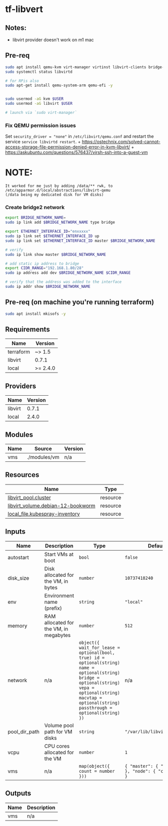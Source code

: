 # tf-libvert

## Notes:
- libvirt provider doesn't work on m1 mac

## Pre-req

```bash
sudo apt install qemu-kvm virt-manager virtinst libvirt-clients bridge-utils libvirt-daemon-system -y
sudo systemctl status libvirtd

# for RPis also
sudo apt-get install qemu-system-arm qemu-efi -y


sudo usermod -aG kvm $USER
sudo usermod -aG libvirt $USER

# launch via `sudo virt-manager`
```

### Fix QEMU permission issues

Set `security_driver = "none"` in `/etc/libvirt/qemu.conf` and restart the service `service libvirtd restart`.
    + https://ostechnix.com/solved-cannot-access-storage-file-permission-denied-error-in-kvm-libvirt/
    + https://askubuntu.com/questions/576437/virsh-ssh-into-a-guest-vm

# NOTE:
```
It worked for me just by adding /data/** rwk, to /etc/apparmor.d/local/abstractions/libvirt-qemu
(/data being my dedicated disk for VM disks)
```


### Create bridge2 network

```bash
export BRIDGE_NETWORK_NAME=
sudo ip link add $BRIDGE_NETWORK_NAME type bridge

export ETHERNET_INTERFACE_ID="enxxxxx"
sudo ip link set $ETHERNET_INTERFACE_ID up
sudo ip link set $ETHERNET_INTERFACE_ID master $BRIDGE_NETWORK_NAME

# verify
sudo ip link show master $BRIDGE_NETWORK_NAME

# add static ip address to bridge
export CIDR_RANGE="192.168.1.80/28"
sudo ip address add dev $BRIDGE_NETWORK_NAME $CIDR_RANGE

# verify that the address was added to the interface
sudo ip addr show $BRIDGE_NETWORK_NAME
```

## Pre-req (on machine you're running terraform)
```bash
sudo apt install mkisofs -y
```

<!-- BEGIN_TF_DOCS -->
## Requirements

| Name | Version |
|------|---------|
| terraform | ~> 1.5 |
| libvirt | 0.7.1 |
| local | >= 2.4.0 |

## Providers

| Name | Version |
|------|---------|
| libvirt | 0.7.1 |
| local | 2.4.0 |

## Modules

| Name | Source | Version |
|------|--------|---------|
| vms | ./modules/vm | n/a |

## Resources

| Name | Type |
|------|------|
| [libvirt_pool.cluster](https://registry.terraform.io/providers/dmacvicar/libvirt/0.7.1/docs/resources/pool) | resource |
| [libvirt_volume.debian-12-bookworm](https://registry.terraform.io/providers/dmacvicar/libvirt/0.7.1/docs/resources/volume) | resource |
| [local_file.kubespray-inventory](https://registry.terraform.io/providers/hashicorp/local/latest/docs/resources/file) | resource |

## Inputs

| Name | Description | Type | Default | Required |
|------|-------------|------|---------|:--------:|
| autostart | Start VMs at boot | `bool` | `false` | no |
| disk\_size | Disk allocated for the VM, in bytes | `number` | `10737418240` | no |
| env | Environment name (prefix) | `string` | `"local"` | no |
| memory | RAM allocated for the VM, in megabytes | `number` | `512` | no |
| network | n/a | ```object({ wait_for_lease = optional(bool, true) id = optional(string) name = optional(string) bridge = optional(string) vepa = optional(string) macvtap = optional(string) passthrough = optional(string) })``` | n/a | yes |
| pool\_dir\_path | Volume pool path for VM disks | `string` | `"/var/lib/libvirt/images"` | no |
| vcpu | CPU cores allocated for the VM | `number` | `1` | no |
| vms | n/a | ```map(object({ count = number }))``` | ```{ "master": { "count": 1 }, "node": { "count": 1 } }``` | no |

## Outputs

| Name | Description |
|------|-------------|
| vms | n/a |
<!-- END_TF_DOCS -->
